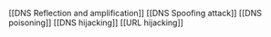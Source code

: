 [[DNS Reflection and amplification]]
[[DNS Spoofing attack]]
[[DNS poisoning]]
[[DNS hijacking]]
[[URL hijacking]]